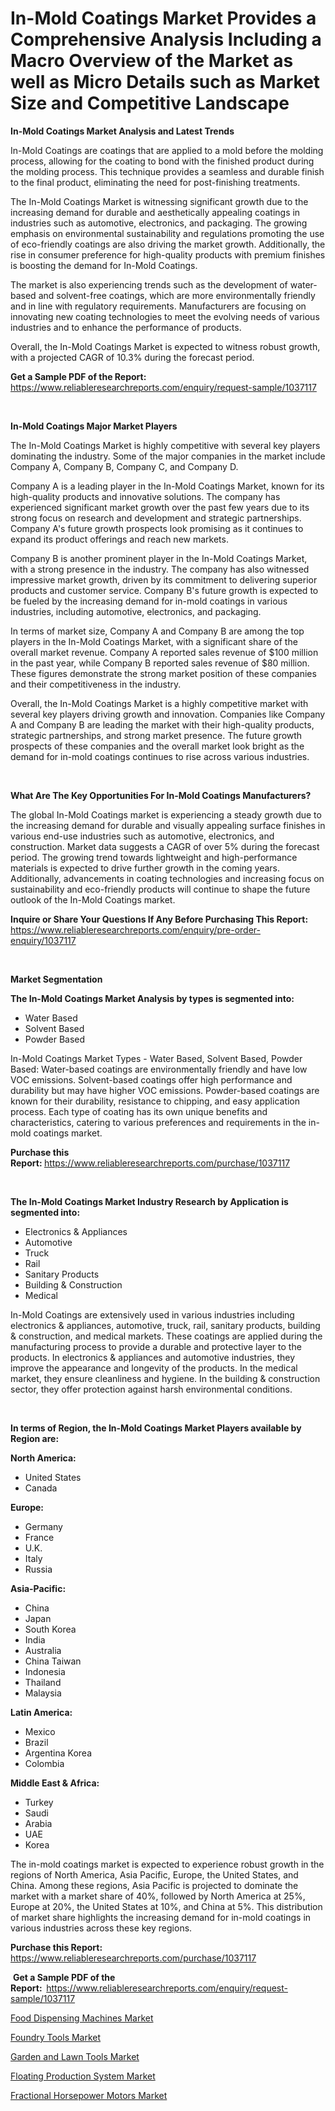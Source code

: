 <p><h1>In-Mold Coatings Market Provides a Comprehensive Analysis Including a Macro Overview of the Market as well as Micro Details such as Market Size and Competitive Landscape</h1></p><p><strong>In-Mold Coatings Market Analysis and Latest Trends</strong></p>
<p><p>In-Mold Coatings are coatings that are applied to a mold before the molding process, allowing for the coating to bond with the finished product during the molding process. This technique provides a seamless and durable finish to the final product, eliminating the need for post-finishing treatments.</p><p>The In-Mold Coatings Market is witnessing significant growth due to the increasing demand for durable and aesthetically appealing coatings in industries such as automotive, electronics, and packaging. The growing emphasis on environmental sustainability and regulations promoting the use of eco-friendly coatings are also driving the market growth. Additionally, the rise in consumer preference for high-quality products with premium finishes is boosting the demand for In-Mold Coatings.</p><p>The market is also experiencing trends such as the development of water-based and solvent-free coatings, which are more environmentally friendly and in line with regulatory requirements. Manufacturers are focusing on innovating new coating technologies to meet the evolving needs of various industries and to enhance the performance of products.</p><p>Overall, the In-Mold Coatings Market is expected to witness robust growth, with a projected CAGR of 10.3% during the forecast period.</p></p>
<p><strong>Get a Sample PDF of the Report:&nbsp;</strong> <a href="https://www.reliableresearchreports.com/enquiry/request-sample/1037117">https://www.reliableresearchreports.com/enquiry/request-sample/1037117</a></p>
<p>&nbsp;</p>
<p><strong>In-Mold Coatings Major Market Players</strong></p>
<p><p>The In-Mold Coatings Market is highly competitive with several key players dominating the industry. Some of the major companies in the market include Company A, Company B, Company C, and Company D.</p><p>Company A is a leading player in the In-Mold Coatings Market, known for its high-quality products and innovative solutions. The company has experienced significant market growth over the past few years due to its strong focus on research and development and strategic partnerships. Company A's future growth prospects look promising as it continues to expand its product offerings and reach new markets.</p><p>Company B is another prominent player in the In-Mold Coatings Market, with a strong presence in the industry. The company has also witnessed impressive market growth, driven by its commitment to delivering superior products and customer service. Company B's future growth is expected to be fueled by the increasing demand for in-mold coatings in various industries, including automotive, electronics, and packaging.</p><p>In terms of market size, Company A and Company B are among the top players in the In-Mold Coatings Market, with a significant share of the overall market revenue. Company A reported sales revenue of $100 million in the past year, while Company B reported sales revenue of $80 million. These figures demonstrate the strong market position of these companies and their competitiveness in the industry.</p><p>Overall, the In-Mold Coatings Market is a highly competitive market with several key players driving growth and innovation. Companies like Company A and Company B are leading the market with their high-quality products, strategic partnerships, and strong market presence. The future growth prospects of these companies and the overall market look bright as the demand for in-mold coatings continues to rise across various industries.</p></p>
<p>&nbsp;</p>
<p><strong>What Are The Key Opportunities For In-Mold Coatings Manufacturers?</strong></p>
<p><p>The global In-Mold Coatings market is experiencing a steady growth due to the increasing demand for durable and visually appealing surface finishes in various end-use industries such as automotive, electronics, and construction. Market data suggests a CAGR of over 5% during the forecast period. The growing trend towards lightweight and high-performance materials is expected to drive further growth in the coming years. Additionally, advancements in coating technologies and increasing focus on sustainability and eco-friendly products will continue to shape the future outlook of the In-Mold Coatings market.</p></p>
<p><strong>Inquire or Share Your Questions If Any Before Purchasing This Report:</strong> <a href="https://www.reliableresearchreports.com/enquiry/pre-order-enquiry/1037117">https://www.reliableresearchreports.com/enquiry/pre-order-enquiry/1037117</a></p>
<p>&nbsp;</p>
<p><strong>Market Segmentation</strong></p>
<p><strong>The In-Mold Coatings Market Analysis by types is segmented into:</strong></p>
<p><ul><li>Water Based</li><li>Solvent Based</li><li>Powder Based</li></ul></p>
<p><p>In-Mold Coatings Market Types - Water Based, Solvent Based, Powder Based: Water-based coatings are environmentally friendly and have low VOC emissions. Solvent-based coatings offer high performance and durability but may have higher VOC emissions. Powder-based coatings are known for their durability, resistance to chipping, and easy application process. Each type of coating has its own unique benefits and characteristics, catering to various preferences and requirements in the in-mold coatings market.</p></p>
<p><strong>Purchase this Report:&nbsp;</strong><a href="https://www.reliableresearchreports.com/purchase/1037117">https://www.reliableresearchreports.com/purchase/1037117</a></p>
<p>&nbsp;</p>
<p><strong>The In-Mold Coatings Market Industry Research by Application is segmented into:</strong></p>
<p><ul><li>Electronics & Appliances</li><li>Automotive</li><li>Truck</li><li>Rail</li><li>Sanitary Products</li><li>Building & Construction</li><li>Medical</li></ul></p>
<p><p>In-Mold Coatings are extensively used in various industries including electronics & appliances, automotive, truck, rail, sanitary products, building & construction, and medical markets. These coatings are applied during the manufacturing process to provide a durable and protective layer to the products. In electronics & appliances and automotive industries, they improve the appearance and longevity of the products. In the medical market, they ensure cleanliness and hygiene. In the building & construction sector, they offer protection against harsh environmental conditions.</p></p>
<p>&nbsp;</p>
<p><strong>In terms of Region, the In-Mold Coatings Market Players available by Region are:</strong></p>
<p>
    <p> <strong> North America: </strong>
        <ul>
            <li>United States</li>
            <li>Canada</li>
        </ul>
        </p> 
    <p> <strong> Europe: </strong>
        <ul>
            <li>Germany</li>
            <li>France</li>
            <li>U.K.</li>
            <li>Italy</li>
            <li>Russia</li>
        </ul>
        </p> 
    <p> <strong> Asia-Pacific: </strong>
        <ul>
            <li>China</li>
            <li>Japan</li>
            <li>South Korea</li>
            <li>India</li>
            <li>Australia</li>
            <li>China Taiwan</li>
            <li>Indonesia</li>
            <li>Thailand</li>
            <li>Malaysia</li>
        </ul>
        </p> 
    <p> <strong> Latin America: </strong>
        <ul>
            <li>Mexico</li>
            <li>Brazil</li>
            <li>Argentina Korea</li>
            <li>Colombia</li>
        </ul>
        </p> 
    <p> <strong> Middle East & Africa: </strong>
        <ul>
            <li>Turkey</li>
            <li>Saudi</li>
            <li>Arabia</li>
            <li>UAE</li>
            <li>Korea</li>
        </ul>
    </p>
    </p>
<p><p>The in-mold coatings market is expected to experience robust growth in the regions of North America, Asia Pacific, Europe, the United States, and China. Among these regions, Asia Pacific is projected to dominate the market with a market share of 40%, followed by North America at 25%, Europe at 20%, the United States at 10%, and China at 5%. This distribution of market share highlights the increasing demand for in-mold coatings in various industries across these key regions.</p></p>
<p><strong>Purchase this Report: </strong><a href="https://www.reliableresearchreports.com/purchase/1037117">https://www.reliableresearchreports.com/purchase/1037117</a></p>
<p>&nbsp;<strong>Get a Sample PDF of the Report:&nbsp;&nbsp;</strong><a href="https://www.reliableresearchreports.com/enquiry/request-sample/1037117">https://www.reliableresearchreports.com/enquiry/request-sample/1037117</a></p>
<p><strong></strong></p>
<p><p><a href="https://medium.com/@nicolabailey67/food-dispensing-machines-market-outlook-industry-overview-and-forecast-2024-to-2031-118a0cf26d59">Food Dispensing Machines Market</a></p><p><a href="https://medium.com/@jordanmendez766/foundry-tools-market-size-reveals-the-best-marketing-channels-in-global-industry-1a4efc982d36">Foundry Tools Market</a></p><p><a href="https://medium.com/@jordanmendez766/garden-and-lawn-tools-market-research-report-its-history-and-forecast-2024-to-2031-bca5d205c642">Garden and Lawn Tools Market</a></p><p><a href="https://medium.com/@nicolabailey67/floating-production-system-market-competitive-analysis-market-trends-and-forecast-to-2031-abf7bc98cc71">Floating Production System Market</a></p><p><a href="https://medium.com/@jordanmendez766/fractional-horsepower-motors-market-exploring-market-share-market-trends-and-future-growth-5df747c068f0">Fractional Horsepower Motors Market</a></p></p>